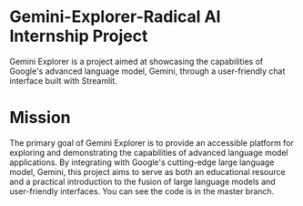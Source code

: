 # Gemini-Explorer-Radical AI Internship Project
Gemini Explorer is a project aimed at showcasing the capabilities of Google's advanced language model, Gemini, through a user-friendly chat interface built with Streamlit.
# Mission
The primary goal of Gemini Explorer is to provide an accessible platform for exploring and demonstrating the capabilities of advanced language model applications. By integrating with Google's cutting-edge large language model, Gemini, this project aims to serve as both an educational resource and a practical introduction to the fusion of large language models and user-friendly interfaces.
You can see the code is in the master branch. 
